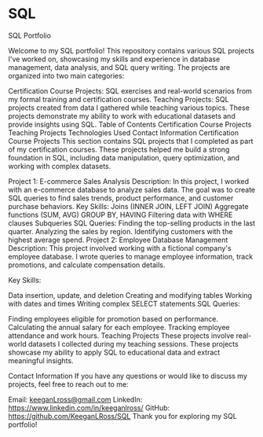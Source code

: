 # SQL
SQL Portfolio

Welcome to my SQL portfolio! This repository contains various SQL projects I've worked on, showcasing my skills and experience in database management, data analysis, and SQL query writing. The projects are organized into two main categories:

Certification Course Projects: SQL exercises and real-world scenarios from my formal training and certification courses.
Teaching Projects: SQL projects created from data I gathered while teaching various topics. These projects demonstrate my ability to work with educational datasets and provide insights using SQL.
Table of Contents
Certification Course Projects
Teaching Projects
Technologies Used
Contact Information
Certification Course Projects
This section contains SQL projects that I completed as part of my certification courses. These projects helped me build a strong foundation in SQL, including data manipulation, query optimization, and working with complex datasets.

Project 1: E-commerce Sales Analysis
Description: In this project, I worked with an e-commerce database to analyze sales data. The goal was to create SQL queries to find sales trends, product performance, and customer purchase behaviors.
Key Skills:
Joins (INNER JOIN, LEFT JOIN)
Aggregate functions (SUM, AVG)
GROUP BY, HAVING
Filtering data with WHERE clauses
Subqueries
SQL Queries:
Finding the top-selling products in the last quarter.
Analyzing the sales by region.
Identifying customers with the highest average spend.
Project 2: Employee Database Management
Description: This project involved working with a fictional company's employee database. I wrote queries to manage employee information, track promotions, and calculate compensation details.

Key Skills:

Data insertion, update, and deletion
Creating and modifying tables
Working with dates and times
Writing complex SELECT statements
SQL Queries:

Finding employees eligible for promotion based on performance.
Calculating the annual salary for each employee.
Tracking employee attendance and work hours.
Teaching Projects
These projects involve real-world datasets I collected during my teaching sessions. These projects showcase my ability to apply SQL to educational data and extract meaningful insights.

Contact Information
If you have any questions or would like to discuss my projects, feel free to reach out to me:

Email: keeganLross@gmail.com
LinkedIn: https://www.linkedin.com/in/keeganlross/
GitHub: https://github.com/KeeganLRoss/SQL
Thank you for exploring my SQL portfolio!
